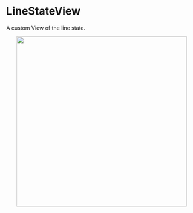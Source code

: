 # LineStateView

A custom View of the line state.

<div align="middle"><img src="..\media\pre_line_state_view.png" width="450"/></div>
